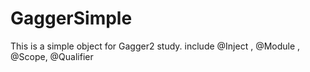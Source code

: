 # GaggerSimple

This is a simple object for Gagger2 study.
include @Inject , @Module , @Scope, @Qualifier
